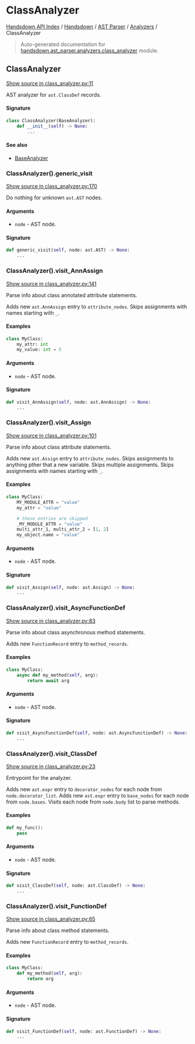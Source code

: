 # ClassAnalyzer

[Handsdown API Index](../../../README.md#handsdown-api-index) / [Handsdown](../../index.md#handsdown) / [AST Parser](../index.md#ast-parser) / [Analyzers](./index.md#analyzers) / ClassAnalyzer

> Auto-generated documentation for [handsdown.ast_parser.analyzers.class_analyzer](https://github.com/vemel/handsdown/blob/main/handsdown/ast_parser/analyzers/class_analyzer.py) module.

## ClassAnalyzer

[Show source in class_analyzer.py:11](https://github.com/vemel/handsdown/blob/main/handsdown/ast_parser/analyzers/class_analyzer.py#L11)

AST analyzer for `ast.ClassDef` records.

#### Signature

```python
class ClassAnalyzer(BaseAnalyzer):
    def __init__(self) -> None:
        ...
```

#### See also

- [BaseAnalyzer](./base_analyzer.md#baseanalyzer)

### ClassAnalyzer().generic_visit

[Show source in class_analyzer.py:170](https://github.com/vemel/handsdown/blob/main/handsdown/ast_parser/analyzers/class_analyzer.py#L170)

Do nothing for unknown `ast.AST` nodes.

#### Arguments

- `node` - AST node.

#### Signature

```python
def generic_visit(self, node: ast.AST) -> None:
    ...
```

### ClassAnalyzer().visit_AnnAssign

[Show source in class_analyzer.py:141](https://github.com/vemel/handsdown/blob/main/handsdown/ast_parser/analyzers/class_analyzer.py#L141)

Parse info about class annotated attribute statements.

Adds new `ast.AnnAssign` entry to `attribute_nodes`.
Skips assignments with names starting with `_`.

#### Examples

```python
class MyClass:
    my_attr: int
    my_value: int = 5
```

#### Arguments

- `node` - AST node.

#### Signature

```python
def visit_AnnAssign(self, node: ast.AnnAssign) -> None:
    ...
```

### ClassAnalyzer().visit_Assign

[Show source in class_analyzer.py:101](https://github.com/vemel/handsdown/blob/main/handsdown/ast_parser/analyzers/class_analyzer.py#L101)

Parse info about class attribute statements.

Adds new `ast.Assign` entry to `attribute_nodes`.
Skips assignments to anything pther that a new variable.
Skips multiple assignments.
Skips assignments with names starting with `_`.

#### Examples

```python
class MyClass:
    MY_MODULE_ATTR = "value"
    my_attr = "value"

    # these entries are skipped
    _MY_MODULE_ATTR = "value"
    multi_attr_1, multi_attr_2 = [1, 2]
    my_object.name = "value"
```

#### Arguments

- `node` - AST node.

#### Signature

```python
def visit_Assign(self, node: ast.Assign) -> None:
    ...
```

### ClassAnalyzer().visit_AsyncFunctionDef

[Show source in class_analyzer.py:83](https://github.com/vemel/handsdown/blob/main/handsdown/ast_parser/analyzers/class_analyzer.py#L83)

Parse info about class asynchronous method statements.

Adds new `FunctionRecord` entry to `method_records`.

#### Examples

```python
class MyClass:
    async def my_method(self, arg):
        return await arg
```

#### Arguments

- `node` - AST node.

#### Signature

```python
def visit_AsyncFunctionDef(self, node: ast.AsyncFunctionDef) -> None:
    ...
```

### ClassAnalyzer().visit_ClassDef

[Show source in class_analyzer.py:23](https://github.com/vemel/handsdown/blob/main/handsdown/ast_parser/analyzers/class_analyzer.py#L23)

Entrypoint for the analyzer.

Adds new `ast.expr` entry to `decorator_nodes` for each node
from `node.decorator_list`.
Adds new `ast.expr` entry to `base_nodes` for each node
from `node.bases`.
Visits each node from `node.body` list to parse methods.

#### Examples

```python
def my_func():
    pass
```

#### Arguments

- `node` - AST node.

#### Signature

```python
def visit_ClassDef(self, node: ast.ClassDef) -> None:
    ...
```

### ClassAnalyzer().visit_FunctionDef

[Show source in class_analyzer.py:65](https://github.com/vemel/handsdown/blob/main/handsdown/ast_parser/analyzers/class_analyzer.py#L65)

Parse info about class method statements.

Adds new `FunctionRecord` entry to `method_records`.

#### Examples

```python
class MyClass:
    def my_method(self, arg):
        return arg
```

#### Arguments

- `node` - AST node.

#### Signature

```python
def visit_FunctionDef(self, node: ast.FunctionDef) -> None:
    ...
```
